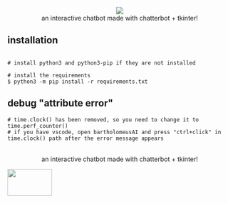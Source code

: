 <p align=center>

  <img src="https://i.imgur.com/8VhDMdu.png"/>

<br>
  <span>an interactive chatbot made with chatterbot + tkinter!
  <br>
</p>
  
  ## installation

```console

# install python3 and python3-pip if they are not installed

# install the requirements
$ python3 -m pip install -r requirements.txt
```

  ## debug "attribute error"
```console
# time.clock() has been removed, so you need to change it to time.perf_counter()
# if you have vscode, open bartholomeusAI and press "ctrl+click" in time.clock() path after the error message appears
```

<p align=center>
  <br>
  <span>an interactive chatbot made with chatterbot + tkinter!
  <br>
</p>

  <img src="https://i.imgur.com/hQbeGJG.png" width="100" height="60">
</p>
